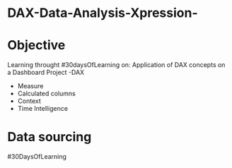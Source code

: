 # DAX-Data-Analysis-Xpression-

# Objective
Learning throught #30daysOfLearning on:
Application of DAX concepts on a Dashboard Project
-DAX
- Measure
- Calculated columns
- Context
- Time Intelligence

# Data sourcing
#30DaysOfLearning
